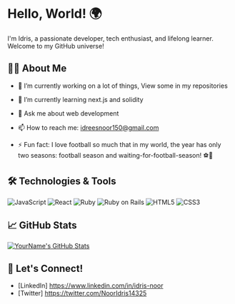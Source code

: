 # Hello, World! 🌍

I'm Idris, a passionate developer, tech enthusiast, and lifelong learner. Welcome to my GitHub universe!

## 👨‍💻 About Me

- 🔭 I’m currently working on a lot of things, View some in my repositories
- 🌱 I’m currently learning next.js and solidity
  
- 💬 Ask me about web development
- 📫 How to reach me: idreesnoor150@gmail.com
- ⚡ Fun fact:  I love football so much that in my world, the year has only two seasons: football season and waiting-for-football-season! ⚽📅

## 🛠️ Technologies & Tools


![JavaScript](https://img.shields.io/badge/-JavaScript-black?style=flat-square&logo=javascript)
![React](https://img.shields.io/badge/-React-black?style=flat-square&logo=react)
![Ruby](https://img.shields.io/badge/-Ruby-black?style=flat-square&logo=ruby)
![Ruby on Rails](https://img.shields.io/badge/-Ruby_on_Rails-black?style=flat-square&logo=ruby-on-rails)
![HTML5](https://img.shields.io/badge/-HTML5-black?style=flat-square&logo=html5)
![CSS3](https://img.shields.io/badge/-CSS3-black?style=flat-square&logo=css3)

## 📈 GitHub Stats

[![YourName's GitHub Stats](https://github-readme-stats.vercel.app/api?username=idriselixir&show_icons=true)](https://github.com/idriselixir)

## 📣 Let's Connect!

- [LinkedIn] https://www.linkedin.com/in/idris-noor
- [Twitter] https://twitter.com/NoorIdris14325
  

